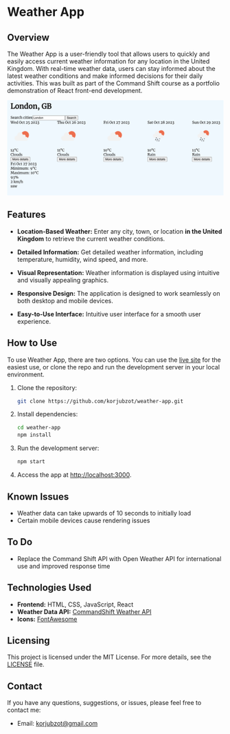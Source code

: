 # Weather App

## Overview

The Weather App is a user-friendly tool that allows users to quickly and easily access current weather information for any location in the United Kingdom. With real-time weather data, users can stay informed about the latest weather conditions and make informed decisions for their daily activities. This was built as part of the Command Shift course as a portfolio demonstration of React front-end development.

![Screenshot](/screenshots/Screenshot%202023-10-25%20at%2007.40.03.png)

## Features

- **Location-Based Weather:** Enter any city, town, or location **in the United Kingdom** to retrieve the current weather conditions.

- **Detailed Information:** Get detailed weather information, including temperature, humidity, wind speed, and more.

- **Visual Representation:** Weather information is displayed using intuitive and visually appealing graphics.

- **Responsive Design:** The application is designed to work seamlessly on both desktop and mobile devices.

- **Easy-to-Use Interface:** Intuitive user interface for a smooth user experience.

## How to Use

To use Weather App, there are two options. You can use the [live site](https://weather-app-bwalker.netlify.app/) for the easiest use, or clone the repo and run the development server in your local environment.

1. Clone the repository:

   ```bash
   git clone https://github.com/korjubzot/weather-app.git
   ```

2. Install dependencies:

   ```bash
   cd weather-app
   npm install
   ```

3. Run the development server:

   ```bash
   npm start
   ```

4. Access the app at [http://localhost:3000](http://localhost:3000).

## Known Issues

- Weather data can take upwards of 10 seconds to initially load
- Certain mobile devices cause rendering issues

## To Do

- Replace the Command Shift API with Open Weather API for international use and improved response time

## Technologies Used

- **Frontend:** HTML, CSS, JavaScript, React
- **Weather Data API:** [CommandShift Weather API](https://cmd-shift-weather-app.onrender.com/)
- **Icons:** [FontAwesome](https://fontawesome.com/)

## Licensing

This project is licensed under the MIT License. For more details, see the [LICENSE](LICENSE) file.

## Contact

If you have any questions, suggestions, or issues, please feel free to contact me:

- Email: [korjubzot@gmail.com](mailto:korjubzot@gmail.com)
